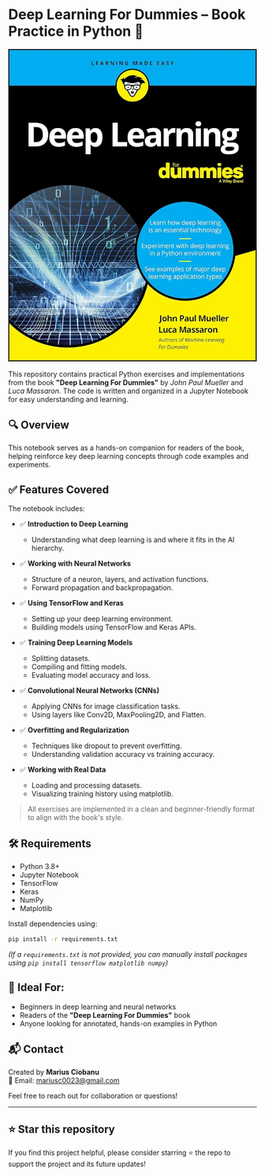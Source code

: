 # Deep Learning For Dummies – Book Practice in Python 📘

![Book Cover](book.jpg)

This repository contains practical Python exercises and implementations from the book **"Deep Learning For Dummies"** by *John Paul Mueller* and *Luca Massaron*. The code is written and organized in a Jupyter Notebook for easy understanding and learning.

## 🔍 Overview

This notebook serves as a hands-on companion for readers of the book, helping reinforce key deep learning concepts through code examples and experiments.

## ✅ Features Covered

The notebook includes:

- ✅ **Introduction to Deep Learning**
  - Understanding what deep learning is and where it fits in the AI hierarchy.

- ✅ **Working with Neural Networks**
  - Structure of a neuron, layers, and activation functions.
  - Forward propagation and backpropagation.

- ✅ **Using TensorFlow and Keras**
  - Setting up your deep learning environment.
  - Building models using TensorFlow and Keras APIs.

- ✅ **Training Deep Learning Models**
  - Splitting datasets.
  - Compiling and fitting models.
  - Evaluating model accuracy and loss.

- ✅ **Convolutional Neural Networks (CNNs)**
  - Applying CNNs for image classification tasks.
  - Using layers like Conv2D, MaxPooling2D, and Flatten.

- ✅ **Overfitting and Regularization**
  - Techniques like dropout to prevent overfitting.
  - Understanding validation accuracy vs training accuracy.

- ✅ **Working with Real Data**
  - Loading and processing datasets.
  - Visualizing training history using matplotlib.

> All exercises are implemented in a clean and beginner-friendly format to align with the book's style.

## 🛠️ Requirements

- Python 3.8+
- Jupyter Notebook
- TensorFlow
- Keras
- NumPy
- Matplotlib

Install dependencies using:

```bash
pip install -r requirements.txt
```

*(If a `requirements.txt` is not provided, you can manually install packages using `pip install tensorflow matplotlib numpy`)*

## 🧠 Ideal For:

- Beginners in deep learning and neural networks
- Readers of the **"Deep Learning For Dummies"** book
- Anyone looking for annotated, hands-on examples in Python

## 📬 Contact

Created by **Marius Ciobanu**  
📧 Email: mariusc0023@gmail.com  

Feel free to reach out for collaboration or questions!

---

## ⭐️ Star this repository

If you find this project helpful, please consider starring ⭐ the repo to support the project and its future updates!
